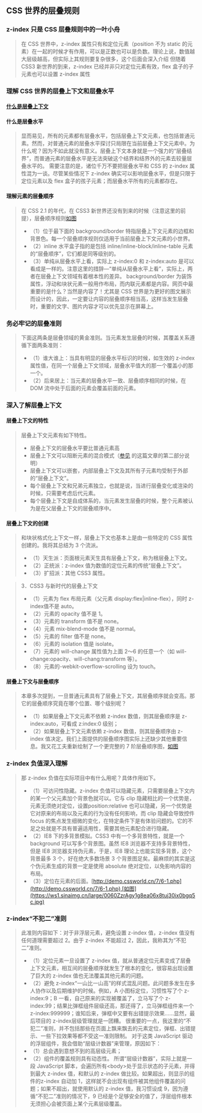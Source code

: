 ## CSS 世界的层叠规则

### z-index 只是 CSS 层叠规则中的一叶小舟
> 在 CSS 世界中，z-index 属性只有和定位元素（position 不为 static 的元素）在一起的时候才有作用，可以是正数也可以是负数。理论上说，数值越大层级越高，但实际上其规则要复杂很多，这个后面会深入介绍
> 但随着 CSS3 新世界的到来，z-index 已经并非只对定位元素有效，flex 盒子的子元素也可以设置 z-index 属性

### 理解 CSS 世界的层叠上下文和层叠水平
#### [什么是层叠上下文](https://ws1.sinaimg.cn/large/0060ZzrAgy1g8ac1bzl1xj30of0a0wi7.jpg)

#### 什么是层叠水平
> 显而易见，所有的元素都有层叠水平，包括层叠上下文元素，也包括普通元素。然而，对普通元素的层叠水平探讨只局限在当前层叠上下文元素中。为什么呢？因为不如此就没有意义。层叠上下文本身就是一个强力的“层叠结界”，而普通元素的层叠水平是无法突破这个结界和结界外的元素去较量层叠水平的。
> 需要注意的是，诸位千万不要把层叠水平和 CSS 的 z-index 属性混为一谈。尽管某些情况下 z-index 确实可以影响层叠水平，但是只限于定位元素以及 flex 盒子的孩子元素；而层叠水平所有的元素都存在。

#### 理解元素的层叠顺序
> 在 CSS 2.1 的年代，在 CSS3 新世界还没有到来的时候（注意这里的前提），层叠顺序规则[如图](https://ws1.sinaimg.cn/large/0060ZzrAgy1g8e9ksbeqpj30ex09k3zu.jpg)
> + （1）位于最下面的 background/border 特指层叠上下文元素的边框和背景色。每一个层叠顺序规则仅适用于当前层叠上下文元素的小世界。
> + （2）inline 水平盒子指的是包括 inline/inline-block/inline-table 元素的“层叠顺序”，它们都是同等级别的。
> + （3）单纯从层叠水平上看，实际上 z-index:0 和 z-index:auto 是可以看成是一样的。注意这里的措辞—“单纯从层叠水平上看”，实际上，两者在层叠上下文领域有着根本性的差异。
> background/border 为装饰属性，浮动和块状元素一般用作布局，而内联元素都是内容。网页中最重要的是什么？当然是内容了！尤其是 CSS 世界是为更好的图文展示而设计的，因此，一定要让内容的层叠顺序相当高，这样当发生层叠时，重要的文字、图片内容才可以优先显示在屏幕上。

### 务必牢记的层叠准则
> 下面这两条是层叠领域的黄金准则。当元素发生层叠的时候，其覆盖关系遵循下面两条准则：
> + （1）谁大谁上：当具有明显的层叠水平标识的时候，如生效的 z-index 属性值，在同一个层叠上下文领域，层叠水平值大的那一个覆盖小的那一个。
> + （2）后来居上：当元素的层叠水平一致、层叠顺序相同的时候，在 DOM 流中处于后面的元素会覆盖前面的元素。

### 深入了解层叠上下文
#### 层叠上下文的特性
> 层叠上下文元素有如下特性。
> + 层叠上下文的层叠水平要比普通元素高
> + 层叠上下文可以阻断元素的混合模式（[参见](http://www.zhangxinxu.com/wordpress/?p=5155) 的这篇文章的第二部分说明）
> + 层叠上下文可以嵌套，内部层叠上下文及其所有子元素均受制于外部的“层叠上下文”。
> + 每个层叠上下文和兄弟元素独立，也就是说，当进行层叠变化或渲染的时候，只需要考虑后代元素。
> + 每个层叠上下文是自成体系的，当元素发生层叠的时候，整个元素被认为是在父层叠上下文的层叠顺序中。

#### 层叠上下文的创建
> 和块状格式化上下文一样，层叠上下文也基本上是由一些特定的 CSS 属性创建的。我将其总结为 3 个流派。
> + （1）天生派：页面根元素天生具有层叠上下文，称为根层叠上下文。
> + （2）正统派：z-index 值为数值的定位元素的传统“层叠上下文”。
> + （3）扩招派：其他 CSS3 属性。

> 3．CSS3 与新时代的层叠上下文
> + （1）元素为 flex 布局元素（父元素 display:flex|inline-flex），同时 z-index值不是 auto。
> + （2）元素的 opacity 值不是 1。
> + （3）元素的 transform 值不是 none。
> + （4）元素 mix-blend-mode 值不是 normal。
> + （5）元素的 filter 值不是 none。
> + （6）元素的 isolation 值是 isolate。
> + （7）元素的 will-change 属性值为上面 2～6 的任意一个（如 will-change:opacity、will-chang:transform 等）。
> + （8）元素的-webkit-overflow-scrolling 设为 touch。

#### 层叠上下文与层叠顺序
> 本章多次提到，一旦普通元素具有了层叠上下文，其层叠顺序就会变高。那它的层叠顺序究竟在哪个位置、哪个级别呢？
> + （1）如果层叠上下文元素不依赖 z-index 数值，则其层叠顺序是 z-index:auto，可看成 z:index:0 级别；
> + （2）如果层叠上下文元素依赖 z-index 数值，则其层叠顺序由 z-index 值决定。我们上面提供的层叠顺序图实际上还缺少其他重要信息。我又花工夫重新绘制了一个更完整的 7 阶层叠顺序图，[如图](https://ws1.sinaimg.cn/large/0060ZzrAgy1g8e9tffd2tj30ir0ajtae.jpg)

### z-index 负值深入理解
> 那 z-index 负值在实际项目中有什么用呢？具体作用如下。
> + （1）可访问性隐藏。z-index 负值可以隐藏元素，只需要层叠上下文内的某一个父元素加个背景色就可以。它与 clip 隐藏相比的一个优势是，元素无须绝对定位，设置position:relative 也可以隐藏，另一个优势是它对原来的布局以及元素的行为没有任何影响，而 clip 隐藏会导致控件 focus 的焦点发生细微的变化，在特定条件下是有体验问题的。它的不足之处就是不具有普遍适用性，需要其他元素配合进行隐藏。
> + （2）IE8 下的多背景模拟。CSS3 中有一个多背景特性，就是一个 background 可以写多个背景图。虽然 IE8 浏览器不支持多背景特性，但是 IE8 浏览器支持伪元素，于是，IE8 理论上也能实现多背景，这个背景最多 3 个，好在绝大多数场景 3 个背景图足矣。最麻烦的其实是这个伪元素生成的背景一定是使用 absolute 绝对定位，以免影响内容的布局。
> + （3）定位在元素的后面。[http://demo.cssworld.cn/7/6-1.php](http://demo.cssworld.cn/7/6-1.php),[如图](https://ws1.sinaimg.cn/large/0060ZzrAgy1g8ea06x8tuj30ix0bgq5c.jpg)

### z-index“不犯二”准则
> 此准则内容如下：对于非浮层元素，避免设置 z-index 值，z-index 值没有任何道理需要超过 2。由于 z-index 不能超过 2，因此，我称其为“不犯二”准则。
> + （1）定位元素一旦设置了 z-index 值，就从普通定位元素变成了层叠上下文元素，相互间的层叠顺序就发生了根本的变化，很容易出现设置了巨大的 z-index 值也无法覆盖其他元素的问题。
> + （2）避免 z-index“一山比一山高”的样式混乱问题。此问题多发生在多人协作以及后期维护的时候。例如，A 小图标定位，习惯性写了个 z-index:9；B 一看，自己原来的实现被覆盖了，立马写了个 z-index:99；结果比弹框组件层级还高，那还得了，立马弹框组件来一个z-index:999999；谁知后来，弹框中又要有出错提示效果……显然，最后项目的 z-index层级管理就是一团糟。
> 很重要的一点，我这里的“不犯二”准则，并不包括那些在页面上飘来飘去的元素定位，弹框、出错提示、一些下拉效果等都不受这一准则限制。
> 对于这类 JavaScript 驱动的浮层组件，我会借助“层级计数器”来管理，原因如下：
> + （1）总会遇到意想不到的高层级元素；
> + （2）组件的覆盖规则具有动态性。
> 所谓“层级计数器”，实际上就是一段 JavaScript 脚本，会遍历所有\<body>处于显示状态的子元素，并得到最大 z-index 值，和默认的 z-index 做比较。如果超出，则显示的组件的z-index 自动加 1，这样就不会出现有组件被其他组件覆盖的问题；如果不超出，就使用默认的 z-index 值，我习惯设成 9，因为遵循“不犯二”准则的情况下，9 已经是个足够安全的值了，浮层组件根本无须担心会被页面上某个元素层级覆盖。